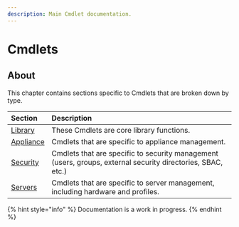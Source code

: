 ```yaml
---
description: Main Cmdlet documentation.
---
```


# Cmdlets

## About

This chapter contains sections specific to Cmdlets that are broken down by type.

| Section | Description |
| :--- | :--- |
| [Library](library/) | These Cmdlets are core library functions. |
| [Appliance](appliance/) | Cmdlets that are specific to appliance management. |
| [Security](security.md) | Cmdlets that are specific to security management \(users, groups, external security directories, SBAC, etc.\) |
| [Servers](servers.md) | Cmdlets that are specific to server management, including hardware and profiles. |



{% hint style="info" %}
Documentation is a work in progress.
{% endhint %}

